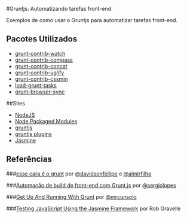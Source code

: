 #Gruntjs: Automatizando tarefas front-end

Exemplos de como usar o Gruntjs para automatizar tarefas front-end.

## Pacotes Utilizados

* [grunt-contrib-watch](https://github.com/gruntjs/grunt-contrib-watch)
* [grunt-contrib-compass](https://github.com/gruntjs/grunt-contrib-compass)
* [grunt-contrib-concat](https://github.com/gruntjs/grunt-contrib-concat)
* [grunt-contrib-uglify](https://github.com/gruntjs/grunt-contrib-uglify)
* [grunt-contrib-cssmin](https://github.com/gruntjs/grunt-contrib-cssmin)
* [load-grunt-tasks](https://github.com/sindresorhus/load-grunt-tasks)
* [grunt-browser-sync](https://github.com/shakyshane/grunt-browser-sync)

##Sites

* [NodeJS](http://nodejs.org)
* [Node Packaged Modules](https://www.npmjs.org/)
* [gruntjs](http://gruntjs.com)
* [gruntjs plugins](http://gruntjs.com/plugins)
* [Jasmine](http://jasmine.github.io/)


## Referências

###[esse cara é o grunt](https://speakerdeck.com/fellipe/esse-cara-e-o-grunt) 
por [@davidsonfellipe](https://github.com/davidsonfellipe) e [@almirfilho](https://github.com/almirfilho)

###[Automação de build de front-end com Grunt.js](http://blog.caelum.com.br/automacao-de-build-de-front-end-com-grunt-js/)
por [@sergiolopes](https://github.com/sergiolopes)

###[Get Up And Running With Grunt](http://coding.smashingmagazine.com/2013/10/29/get-up-running-grunt/)
por [@mrcunsolo](https://twitter.com/mrcunsolo)

###[Testing JavaScript Using the Jasmine Framework](http://www.htmlgoodies.com/beyond/javascript/testing-javascript-using-the-jasmine-framework.html)
por Rob Gravelle